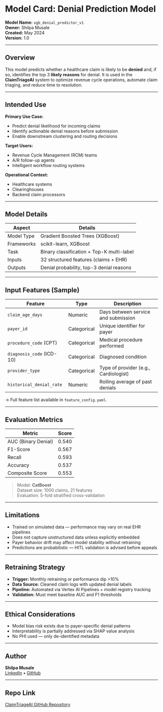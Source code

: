 # Model Card: Denial Prediction Model

**Model Name:** `xgb_denial_predictor_v1`  
**Owner:** Shilpa Musale  
**Created:** May 2024  
**Version:** 1.0

---

## Overview

This model predicts whether a healthcare claim is likely to be **denied** and, if so, identifies the top 3 **likely reasons** for denial. It is used in the **ClaimTriageAI** system to optimize revenue cycle operations, automate claim triaging, and reduce time to resolution.

---

## Intended Use

**Primary Use Case:**
- Predict denial likelihood for incoming claims
- Identify actionable denial reasons before submission
- Enable downstream clustering and routing decisions

**Target Users:**
- Revenue Cycle Management (RCM) teams
- A/R follow-up agents
- Intelligent workflow routing systems

**Operational Context:**
- Healthcare systems
- Clearinghouses
- Backend claim processors

---

## Model Details

| Aspect             | Details                                   |
|--------------------|--------------------------------------------|
| Model Type         | Gradient Boosted Trees (XGBoost)           |
| Frameworks         | scikit-learn, XGBoost                      |
| Task               | Binary classification + Top-K multi-label |
| Inputs             | 32 structured features (claims + EHR)      |
| Outputs            | Denial probability, top-3 denial reasons   |

---

## Input Features (Sample)

| Feature                    | Type       | Description                                  |
|----------------------------|------------|----------------------------------------------|
| `claim_age_days`           | Numeric    | Days between service and submission          |
| `payer_id`                 | Categorical| Unique identifier for payer                  |
| `procedure_code` (CPT)     | Categorical| Medical procedure performed                  |
| `diagnosis_code` (ICD-10)  | Categorical| Diagnosed condition                          |
| `provider_type`            | Categorical| Type of provider (e.g., Cardiologist)        |
| `historical_denial_rate`   | Numeric    | Rolling average of past denials              |

→ Full feature list available in `feature_config.yaml`.

---

## Evaluation Metrics

| Metric                | Score  |
|------------------------|--------|
| AUC (Binary Denial)    | 0.540  |
| F1-Score               | 0.567  |
| Recall                 | 0.593  |
| Accuracy               | 0.537  |
| Composite Score        | 0.553  |

> Model: **CatBoost**  
> Dataset size: 1000 claims, 21 features  
> Evaluation: 5-fold stratified cross-validation
---

## Limitations

- Trained on simulated data — performance may vary on real EHR pipelines
- Does not capture unstructured data unless explicitly embedded
- Payer behavior drift may affect model stability without retraining
- Predictions are probabilistic — HITL validation is advised before appeals

---

## Retraining Strategy

- **Trigger:** Monthly retraining or performance dip >10%
- **Data Source:** Cleaned claim logs with updated denial labels
- **Pipeline:** Automated via Vertex AI Pipelines + model registry tracking
- **Validation:** Must meet baseline AUC and F1 thresholds

---

## Ethical Considerations

- Model bias risk exists due to payer-specific denial patterns
- Interpretability is partially addressed via SHAP value analysis
- No PHI used — only de-identified metadata

---

## Author

**Shilpa Musale**  
[LinkedIn](https://www.linkedin.com/in/shilpamusale) • [GitHub](https://github.com/shilpamusale) 
<!-- • [Portfolio](https://ishi3012.github.io/ishi-ai/) -->

---

## Repo Link

[ClaimTriageAI GitHub Repository](https://github.com/shilpamusale/claim-triage-ai.git)
